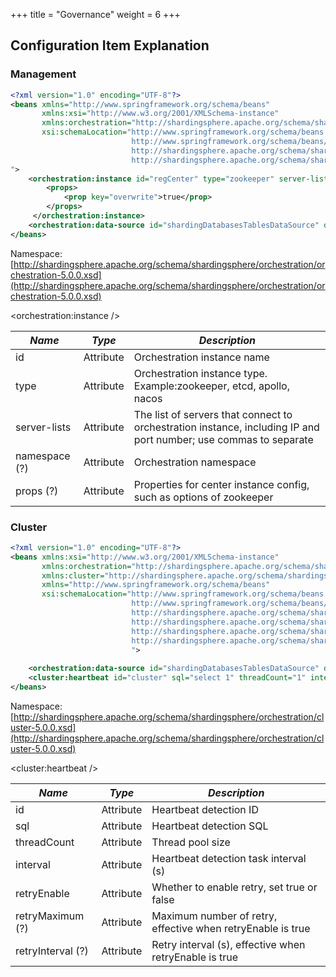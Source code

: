 +++
title = "Governance"
weight = 6
+++

## Configuration Item Explanation

### Management

```xml
<?xml version="1.0" encoding="UTF-8"?>
<beans xmlns="http://www.springframework.org/schema/beans"
       xmlns:xsi="http://www.w3.org/2001/XMLSchema-instance" 
       xmlns:orchestration="http://shardingsphere.apache.org/schema/shardingsphere/orchestration"
       xsi:schemaLocation="http://www.springframework.org/schema/beans
                           http://www.springframework.org/schema/beans/spring-beans.xsd
                           http://shardingsphere.apache.org/schema/shardingsphere/orchestration
                           http://shardingsphere.apache.org/schema/shardingsphere/orchestration/orchestration.xsd
">
    <orchestration:instance id="regCenter" type="zookeeper" server-lists="localhost:2181" namespace="orchestration-spring-namespace-demo">
        <props>
            <prop key="overwrite">true</prop>
        </props>
     </orchestration:instance>
    <orchestration:data-source id="shardingDatabasesTablesDataSource" data-source-ref="realShardingDatabasesTablesDataSource" instance-ref="regCenter" />
</beans>
```
Namespace: [http://shardingsphere.apache.org/schema/shardingsphere/orchestration/orchestration-5.0.0.xsd](http://shardingsphere.apache.org/schema/shardingsphere/orchestration/orchestration-5.0.0.xsd)

<orchestration:instance />

| *Name*        | *Type*     | *Description*                                                                                                    |
| ------------- | ---------- | ---------------------------------------------------------------------------------------------------------------- |
| id            | Attribute  | Orchestration instance name                                                                                      |
| type          | Attribute  | Orchestration instance type. Example:zookeeper, etcd, apollo, nacos                                              |
| server-lists  | Attribute  | The list of servers that connect to orchestration instance, including IP and port number; use commas to separate |
| namespace (?) | Attribute  | Orchestration namespace                                                                                          |
| props (?)     | Attribute  | Properties for center instance config, such as options of zookeeper                                              |
### Cluster

```xml
<?xml version="1.0" encoding="UTF-8"?>
<beans xmlns:xsi="http://www.w3.org/2001/XMLSchema-instance"
       xmlns:orchestration="http://shardingsphere.apache.org/schema/shardingsphere/orchestration"
       xmlns:cluster="http://shardingsphere.apache.org/schema/shardingsphere/cluster"
       xmlns="http://www.springframework.org/schema/beans"
       xsi:schemaLocation="http://www.springframework.org/schema/beans
                           http://www.springframework.org/schema/beans/spring-beans.xsd
                           http://shardingsphere.apache.org/schema/shardingsphere/orchestration
                           http://shardingsphere.apache.org/schema/shardingsphere/orchestration/orchestration.xsd
                           http://shardingsphere.apache.org/schema/shardingsphere/cluster
                           http://shardingsphere.apache.org/schema/shardingsphere/cluster/cluster.xsd
                           ">
 
    <orchestration:data-source id="shardingDatabasesTablesDataSource" data-source-ref="realShardingDatabasesTablesDataSource" instance-ref="regCenter" cluster-ref="cluster" />
    <cluster:heartbeat id="cluster" sql="select 1" threadCount="1" interval="60" retryEnable="false" retryMaximum="3" retryInterval="3"/>
</beans>
```
Namespace: [http://shardingsphere.apache.org/schema/shardingsphere/orchestration/cluster-5.0.0.xsd](http://shardingsphere.apache.org/schema/shardingsphere/orchestration/cluster-5.0.0.xsd)

<cluster:heartbeat />

| *Name*            | *Type*    | *Description*                                               |
| ----------------- | --------- | ----------------------------------------------------------- |
| id                | Attribute | Heartbeat detection ID                                      |
| sql               | Attribute | Heartbeat detection SQL                                     |
| threadCount       | Attribute | Thread pool size                                            |
| interval          | Attribute | Heartbeat detection task interval (s)                       |
| retryEnable       | Attribute | Whether to enable retry, set true or false                  |
| retryMaximum (?)  | Attribute | Maximum number of retry, effective when retryEnable is true |
| retryInterval (?) | Attribute | Retry interval (s), effective when retryEnable is true      |

